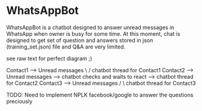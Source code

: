# WhatsAppBot
WhatsAppBot is a chatbot designed to answer unread messages in WhatsApp when owner is busy for some time.
At this moment, chat is designed to get set of question and answers stored in json (training_set.json) file and Q&A are very limited.

see raw text for perfect diagram ;)

Contact1 --> Unread messages \                                      / chatbot thread for Contact1 
Contact2 --> Unread messages  --> chatbot checks and waits to react --> chatbot thread for Contact2
Contact3 --> Unread messages /                                      \ chatbot thread for Contact3

TODO: Need to implement NPLK facebook/google to answer the questions preciously
